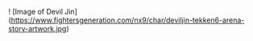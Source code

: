 ! [Image of Devil Jin] (https://www.fightersgeneration.com/nx9/char/deviljin-tekken6-arena-story-artwork.jpg)
